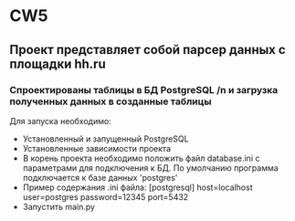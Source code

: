 # CW5

## **Проект представляет собой парсер данных с площадки hh.ru**
### **Спроектированы таблицы в БД PostgreSQL /n и загрузка полученных данных в созданные таблицы** 

Для запуска необходимо:

* Установленный и запущенный PostgreSQL 
* Установленные зависимости проекта
* В корень проекта необходимо положить файл database.ini с параметрами для подключения к БД. По умолчанию программа подключается к базе данных 'postgres' 
* Пример содержания .ini файла:
[postgresql] host=localhost user=postgres password=12345 port=5432
* Запустить main.py
